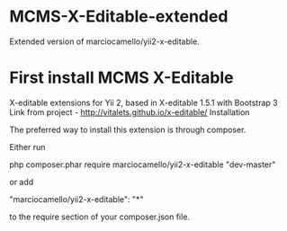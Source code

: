 # MCMS-X-Editable-extended
Extended version of  marciocamello/yii2-x-editable.

# First install MCMS X-Editable

X-editable extensions for Yii 2, based in X-editable 1.5.1 with Bootstrap 3 Link from project - http://vitalets.github.io/x-editable/
Installation

The preferred way to install this extension is through composer.

Either run

php composer.phar require marciocamello/yii2-x-editable "dev-master"

or add

"marciocamello/yii2-x-editable": "*"

to the require section of your composer.json file.